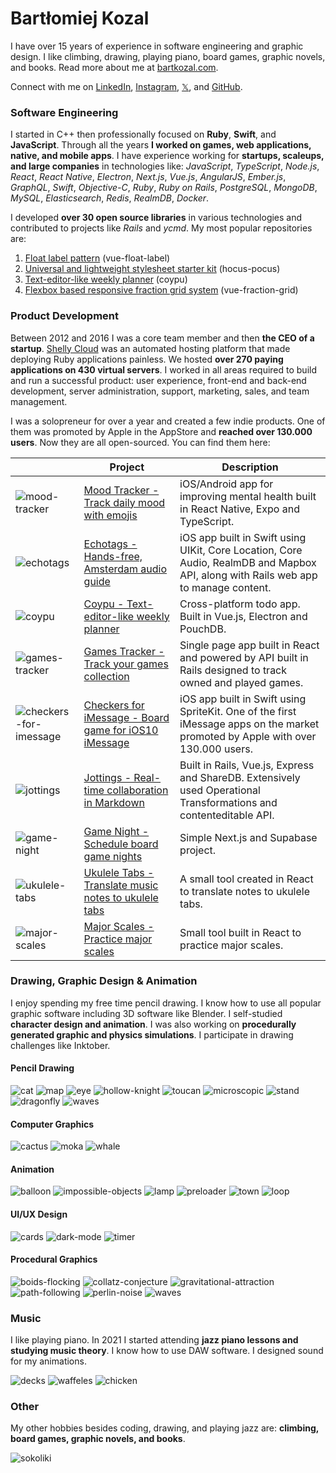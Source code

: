 # Bartłomiej Kozal

I have over 15 years of experience in software engineering and graphic design. I like climbing, drawing, playing piano, board games, graphic novels, and books. Read more about me at [bartkozal.com](https://bartkozal.com/).

Connect with me on [LinkedIn](https://www.linkedin.com/in/bartkozal/), [Instagram](https://www.instagram.com/bartkozal/), [𝕏](https://x.com/bartkozal), and [GitHub](https://github.com/bartkozal).

### Software Engineering

I started in C++ then professionally focused on **Ruby**, **Swift**, and **JavaScript**. Through all the years **I worked on games, web applications, native, and mobile apps**. I have experience working for **startups, scaleups, and large companies** in technologies like: _JavaScript_, _TypeScript_, _Node.js_, _React_, _React Native_, _Electron_, _Next.js_, _Vue.js_, _AngularJS_, _Ember.js_, _GraphQL_, _Swift_, _Objective-C_, _Ruby_, _Ruby on Rails_, _PostgreSQL_, _MongoDB_, _MySQL_, _Elasticsearch_, _Redis_, _RealmDB_, _Docker_.

I developed **over 30 open source libraries** in various technologies and contributed to projects like _Rails_ and _ycmd_. My most popular repositories are:
1. [Float label pattern](https://github.com/bartkozal/vue-float-label) (vue-float-label)
2. [Universal and lightweight stylesheet starter kit](https://github.com/bartkozal/hocus-pocus) (hocus-pocus)
3. [Text-editor-like weekly planner](https://github.com/bartkozal/coypu) (coypu)
4. [Flexbox based responsive fraction grid system](https://github.com/bartkozal/vue-fraction-grid) (vue-fraction-grid)

### Product Development

Between 2012 and 2016 I was a core team member and then **the CEO of a startup**. [Shelly Cloud](https://shellycloud.com/) was an automated hosting platform that made deploying Ruby applications painless. We hosted **over 270 paying applications on 430 virtual servers**. I worked in all areas required to build and run a successful product: user experience, front-end and back-end development, server administration, support, marketing, sales, and team management.

I was a solopreneur for over a year and created a few indie products. One of them was promoted by Apple in the AppStore and **reached over 130.000 users**. Now they are all open-sourced. You can find them here:

|  | Project | Description |
|------|---------|-------------|
| ![mood-tracker](https://github.com/bartkozal/bartkozal/assets/127219/a4909a11-2d1d-40f0-9d53-fae7ac3b51ce) | [Mood Tracker - Track daily mood with emojis](https://github.com/bartkozal/mood-tracker) | iOS/Android app for improving mental health built in React Native, Expo and TypeScript. |
| ![echotags](https://github.com/bartkozal/bartkozal/assets/127219/0e2cf79c-2acc-4afd-af68-a2ce809dada3) | [Echotags - Hands-free, Amsterdam audio guide](https://github.com/bartkozal/echotags) | iOS app built in Swift using UIKit, Core Location, Core Audio, RealmDB and Mapbox API, along with Rails web app to manage content. |
| ![coypu](https://github.com/bartkozal/bartkozal/assets/127219/0fc3f068-7ef8-4c16-916c-1c893fbce46b) | [Coypu - Text-editor-like weekly planner](https://github.com/bartkozal/coypu) | Cross-platform todo app. Built in Vue.js, Electron and PouchDB. |
| ![games-tracker](https://github.com/bartkozal/bartkozal/assets/127219/0e4bd06a-ee2d-41e9-98bd-cdda8780b0ce) | [Games Tracker - Track your games collection](https://github.com/bartkozal/games-tracker) | Single page app built in React and powered by API built in Rails designed to track owned and played games. |
| ![checkers-for-imessage](https://github.com/bartkozal/bartkozal/assets/127219/7f2ebc43-3494-4b26-a233-526b29f970fe) | [Checkers for iMessage - Board game for iOS10 iMessage](https://github.com/bartkozal/checkers) | iOS app built in Swift using SpriteKit. One of the first iMessage apps on the market promoted by Apple with over 130.000 users. |
| ![jottings](https://github.com/bartkozal/bartkozal/assets/127219/b0a357bd-6f5f-4b32-bb30-df3d63b0d4a6) | [Jottings - Real-time collaboration in Markdown](https://github.com/bartkozal/jottings) | Built in Rails, Vue.js, Express and ShareDB. Extensively used Operational Transformations and contenteditable API. |
| ![game-night](https://github.com/bartkozal/bartkozal/assets/127219/f969fe22-b0e6-4b0b-9917-acf1a41f9b28) | [Game Night - Schedule board game nights](https://github.com/bartkozal/game-night) | Simple Next.js and Supabase project. |
| ![ukulele-tabs](https://github.com/bartkozal/bartkozal/assets/127219/cdfa7639-9d9f-4463-a740-bd776e205767) | [Ukulele Tabs - Translate music notes to ukulele tabs](https://ukulele-tabs.bartkozal.com/) | A small tool created in React to translate notes to ukulele tabs. |
| ![major-scales](https://github.com/bartkozal/bartkozal/assets/127219/dac0ab51-cd26-4e20-b25a-a569605029ee) | [Major Scales - Practice major scales](https://major-scales.bartkozal.com/) | Small tool built in React to practice major scales. |

### Drawing, Graphic Design & Animation

I enjoy spending my free time pencil drawing. I know how to use all popular graphic software including 3D software like Blender. I self-studied **character design and animation**. I was also working on **procedurally generated graphic and physics simulations**. I participate in drawing challenges like Inktober.

#### Pencil Drawing

![cat](https://github.com/bartkozal/bartkozal/assets/127219/829bd621-9963-479f-bcf7-1e90a65615c7)
![map](https://github.com/bartkozal/bartkozal/assets/127219/5b0260fb-7089-464c-b7ed-2fb37773503f)
![eye](https://github.com/bartkozal/bartkozal/assets/127219/7cd09ddd-a839-47ab-b750-b2ecd313ae86)
![hollow-knight](https://github.com/bartkozal/bartkozal/assets/127219/b8c2d9a6-7160-4b2d-bec6-def7bb9993db)
![toucan](https://github.com/bartkozal/bartkozal/assets/127219/8eafdbd4-fd06-47c8-bf44-5bad0c9e09f9)
![microscopic](https://github.com/bartkozal/bartkozal/assets/127219/e14d9a03-f830-4cda-be46-673bc39ada70)
![stand](https://github.com/bartkozal/bartkozal/assets/127219/a6d08f91-b7a9-4573-91ba-e94fe9ae6b01)
![dragonfly](https://github.com/bartkozal/bartkozal/assets/127219/154f7ef7-7b97-4fae-81b6-bcb9a958b8ad)
![waves](https://github.com/bartkozal/bartkozal/assets/127219/87eee1ac-ea4b-4b29-8ca2-ac6b84103c8d)


#### Computer Graphics

![cactus](https://github.com/bartkozal/bartkozal/assets/127219/dd1fbcaf-ec46-425d-86ac-5e64841d9e36)
![moka](https://github.com/bartkozal/bartkozal/assets/127219/e4a055b8-396d-4031-bacd-930f30336bd5)
![whale](https://github.com/bartkozal/bartkozal/assets/127219/01a50b07-62f7-4f3b-ae44-fd1121a5523f)

#### Animation

![balloon](https://github.com/bartkozal/bartkozal/assets/127219/3de282d9-dee3-4586-9e5f-b89f3421009e)
![impossible-objects](https://github.com/bartkozal/bartkozal/assets/127219/e7a70232-bac5-4ac8-9e90-7d996d83af07)
![lamp](https://github.com/bartkozal/bartkozal/assets/127219/168c7116-9698-4162-85f4-2e644510ec3a)
![preloader](https://github.com/bartkozal/bartkozal/assets/127219/0d8630a8-202e-400d-b9e4-020878e3f943)
![town](https://github.com/bartkozal/bartkozal/assets/127219/bccf0d0d-beff-4e92-8d84-f0985561fef4)
![loop](https://github.com/bartkozal/bartkozal/assets/127219/cce09fb7-0051-4e98-a9ab-67e0ca951fe5)

#### UI/UX Design

![cards](https://github.com/bartkozal/bartkozal/assets/127219/3d857f93-76bb-4ce3-9931-6bea3c45ed91)
![dark-mode](https://github.com/bartkozal/bartkozal/assets/127219/cd816ab0-88eb-4658-a2da-b554cdfd8d72)
![timer](https://github.com/bartkozal/bartkozal/assets/127219/8837e24b-4f0d-4dc4-a4de-53228b484559)

#### Procedural Graphics

![boids-flocking](https://github.com/bartkozal/bartkozal/assets/127219/26ec3ec4-9461-4d7d-885c-b29fb573511e)
![collatz-conjecture](https://github.com/bartkozal/bartkozal/assets/127219/a58e785c-95bd-4634-a539-17a82f528b8f)
![gravitational-attraction](https://github.com/bartkozal/bartkozal/assets/127219/f697385e-f4aa-4532-9546-a403951d0023)
![path-following](https://github.com/bartkozal/bartkozal/assets/127219/b662a184-6d0e-403b-ad18-636fa0b0e155)
![perlin-noise](https://github.com/bartkozal/bartkozal/assets/127219/909fefd0-ba92-4276-b093-98c7d925f71e)
![waves](https://github.com/bartkozal/bartkozal/assets/127219/315c8eb0-b776-4cc8-9fe2-dc8c7c7b1f25)

### Music

I like playing piano. In 2021 I started attending **jazz piano lessons and studying music theory**. I know how to use DAW software. I designed sound for my animations.

![decks](https://github.com/bartkozal/bartkozal/assets/127219/56802433-f2de-4774-9373-f43904c3c23e)
![waffeles](https://github.com/bartkozal/bartkozal/assets/127219/ef4f03a7-8ff7-49b6-84c3-52efb6dc0c77)
![chicken](https://github.com/bartkozal/bartkozal/assets/127219/d3e5d3ae-f8e3-4b9c-93ea-98144a1306ff)

### Other

My other hobbies besides coding, drawing, and playing jazz are: **climbing, board games, graphic novels, and books**.

![sokoliki](https://github.com/bartkozal/bartkozal/assets/127219/170eb874-1d4a-45a3-b81f-9259ba274d8a)
